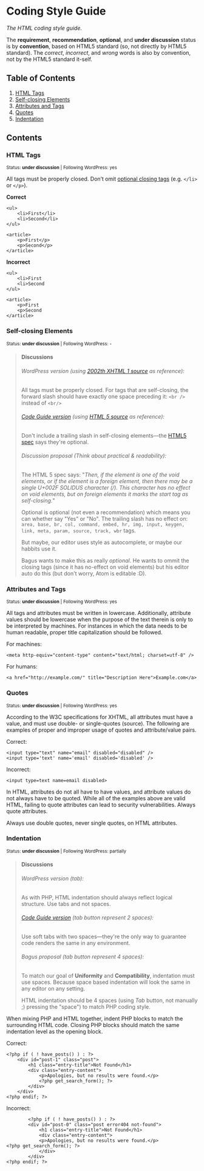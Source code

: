 # Coding Style Guide

*The HTML coding style guide.*

The **requirement**, **recommendation**, **optional**, and **under discussion** status is by **convention**, based on HTML5 standard (so, not directly by HTML5 standard). The *correct*, *incorrect*, and *wrong* words is also by convention, not by the HTML5 standard it-self.

## Table of Contents

  1. [HTML Tags](#html-tags)
  2. [Self-closing Elements](#self-closing-elements)
  3. [Attributes and Tags](#attributes-and-tags)
  4. [Quotes](#quotes)
  5. [Indentation](#indentation)


## Contents

### HTML Tags

<sup>Status: **under discussion**  | Following WordPress: yes</sup>

All tags must be properly closed. Don’t omit [optional closing tags](https://www.w3.org/TR/html5/syntax.html#optional-tags) (e.g. `</li>` or `</p>`).

**Correct**
```
<ul>
    <li>First</li>
    <li>Second</li>
</ul>

<article>
    <p>First</p>
    <p>Second</p>
</article>
```

**Incorrect**
```
<ul>
    <li>First
    <li>Second
</ul>

<article>
    <p>First
    <p>Second
</article>
```


### Self-closing Elements

<sup>Status: **under discussion**  | Following WordPress: -</sup>

>
>#### Discussions
>###### WordPress version (using [2002th XHTML 1 source](https://www.w3.org/TR/xhtml1/#C_2) as reference):
>All tags must be properly closed. For tags that are self-closing, the forward slash should have exactly one space preceding it: `<br />` instead of `<br/>`
>
>###### [Code Guide version](http://codeguide.co/#html-syntax) (using [HTML 5 source](https://dev.w3.org/html5/spec-author-view/syntax.html#syntax-start-tag) as reference):
>Don't include a trailing slash in self-closing elements—the [HTML5 spec](https://dev.w3.org/html5/spec-author-view/syntax.html#syntax-start-tag) says they're optional.
>
>###### Discussion proposal (Think about practical & readability):
>The HTML 5 spec says: "_Then, if the element is one of the void elements, or if the element is a foreign element, then there may be a single U+002F SOLIDUS character (/). This character has no effect on void elements, but on foreign elements it marks the start tag as self-closing._"
>
>Optional is optional (not even a recommendation) which means you can whether say "Yes" or "No". The trailing slash has no effect on: `area, base, br, col, command, embed, hr, img, input, keygen, link, meta, param, source, track, wbr` tags.
>
>But maybe, our editor uses <tag /> style as autocomplete, or maybe our habbits use it.
>
>Bagus wants to make this as really *optional*. He wants to ommit the closing tags (since it has no-effect on void elements) but his editor auto do this (but don't worry, Atom is editable :D).
>


### Attributes and Tags

<sup>Status: **under discussion**  | Following WordPress: yes</sup>

All tags and attributes must be written in lowercase. Additionally, attribute values should be lowercase when the purpose of the text therein is only to be interpreted by machines. For instances in which the data needs to be human readable, proper title capitalization should be followed.

For machines:

```
<meta http-equiv="content-type" content="text/html; charset=utf-8" />
```
For humans:

```
<a href="http://example.com/" title="Description Here">Example.com</a>
```

### Quotes

<sup>Status: **under discussion**  | Following WordPress: yes</sup>

According to the W3C specifications for XHTML, all attributes must have a value, and must use double- or single-quotes (source). The following are examples of proper and improper usage of quotes and attribute/value pairs.

Correct:

```
<input type="text" name="email" disabled="disabled" />
<input type='text' name='email' disabled='disabled' />
```

Incorrect:

```
<input type=text name=email disabled>
```

In HTML, attributes do not all have to have values, and attribute values do not always have to be quoted. While all of the examples above are valid HTML, failing to quote attributes can lead to security vulnerabilities. Always quote attributes.

Always use double quotes, never single quotes, on HTML attributes.



### Indentation

<sup>Status: **under discussion**  | Following WordPress: partially</sup>

>
>#### Discussions
>###### WordPress version (tab):
>As with PHP, HTML indentation should always reflect logical structure. Use tabs and not spaces.
>
>###### [Code Guide version](http://codeguide.co/#html-syntax) (tab button represent 2 spaces):
>Use soft tabs with two spaces—they're the only way to guarantee code renders the same in any environment.
>
>###### Bagus proposal (tab button represent 4 spaces):
>To match our goal of **Uniformity** and **Compatibility**, indentation must use spaces. Because space based indentation will look the same in any editor on any setting.
>
>HTML indentation should be 4 spaces (using *Tab* button, not manually ;) pressing the "space") to match PHP coding style.
>


When mixing PHP and HTML together, indent PHP blocks to match the surrounding HTML code. Closing PHP blocks should match the same indentation level as the opening block.

Correct:

```
<?php if ( ! have_posts() ) : ?>
    <div id="post-1" class="post">
        <h1 class="entry-title">Not Found</h1>
        <div class="entry-content">
            <p>Apologies, but no results were found.</p>
            <?php get_search_form(); ?>
        </div>
    </div>
<?php endif; ?>
```

Incorrect:

```
        <?php if ( ! have_posts() ) : ?>
        <div id="post-0" class="post error404 not-found">
            <h1 class="entry-title">Not Found</h1>
            <div class="entry-content">
            <p>Apologies, but no results were found.</p>
<?php get_search_form(); ?>
            </div>
        </div>
<?php endif; ?>
```
